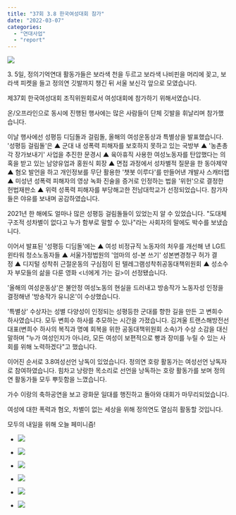 ```yaml
---
title: "37회 3.8 한국여성대회 참가"
date: "2022-03-07"
categories: 
  - "연대사업"
  - "report"
---
```


![](https://womenandwar.net/kr/wp-content/uploads/2022/03/제목-없음.jpg)

3\. 5일, 정의기억연대 활동가들은 보라색 천을 두르고 보라색 나비핀을 머리에 꽂고, 보라색 피켓을 들고 정의연 깃발까지 챙긴 뒤 서울 보신각 앞으로 모였습니다.

제37회 한국여성대회 조직위원회로서 여성대회에 참가하기 위해서였습니다.

온/오프라인으로 동시에 진행된 행사에는 많은 사람들이 단체 깃발을 휘날리며 참가했습니다.

이날 행사에선 성평등 디딤돌과 걸림돌, 올해의 여성운동상과 특별상을 발표했습니다.  '성평등 걸림돌'은 ▲ 군대 내 성폭력 피해자를 보호하지 못하고 있는 국방부 ▲ '농촌총각 장가보내기' 사업을 추진한 문경시 ▲ 육아휴직 사용한 여성노동자를 탄압했다는 의혹을 받고 있는 남양유업과 홍원식 회장 ▲ 면접 과정에서 성차별적 질문을 한 동아제약 ▲ 혐오 발언을 하고 개인정보를 무단 활용한 '챗봇 이루다'를 만들어낸 개발사 스캐터랩 ▲ 미성년 성폭력 피해자의 영상 녹화 진술을 증거로 인정하는 법을 '위헌'으로 결정한 헌법재판소 ▲ 위력 성폭력 피해자를 부당해고한 전남대학교가 선정되었습니다. 참가자들은 야유를 보내며 공감하였습니다.

2021년 한 해에도 얼마나 많은 성평등 걸림돌들이 있었는지 알 수 있었습니다. "도대체 구조적 성차별이 없다고 누가 함부로 말할 수 있나"라는 사회자의 말에도 박수를 보냈습니다.

이어서 발표된 '성평등 디딤돌'에는 ▲ 여성 비정규직 노동자의 처우를 개선해 낸 LG트윈타워 청소노동자들 ▲ 서울가정법원의 '엄마의 성-본 쓰기' 성본변경청구 허가 결정 ▲ 디지털 성착취 근절운동의 구심점이 된 텔레그램성착취공동대책위원회 ▲ 성소수자 부모들의 삶을 다룬 영화 <너에게 가는 길>이 선정됐습니다.

'올해의 여성운동상'은 불안정 여성노동의 현실을 드러내고 방송작가 노동자성 인정을 결정해낸 '방송작가 유니온'이 수상했습니다.

'특별상' 수상자는 성별 다양성이 인정되는 성평등한 군대를 향한 길을 만든 고 변희수 하사였습니다. 모두 변희수 하사를 추모하는 시간을 가졌습니다. 김겨울 트랜스해방전선 대표(변희수 하사의 복직과 명예 회복을 위한 공동대책위원회 소속)가 수상 소감을 대신 말하며 "누가 여성인지가 아니라, 모든 여성이 보편적으로 빵과 장미를 누릴 수 있는 사회를 위해 노력하겠다"고 했습니다.

이어진 순서로 3.8여성선언 낭독이 있었습니다. 정의연 호랑 활동가는 여성선언 낭독자로 참여하였습니다. 힘차고 낭랑한 목소리로 선언을 낭독하는 호랑 활동가를 보며 정의연 활동가들 모두 뿌듯함을 느꼈습니다.

가수 이랑의 축하공연을 보고 광화문 일대를 행진하고 돌아와 대회가 마무리되었습니다.

여성에 대한 폭력과 혐오, 차별이 없는 세상을 위해 정의연도 열심히 활동할 것입니다.

모두의 내일을 위해 오늘 페미니즘!

- ![](https://womenandwar.net/kr/wp-content/uploads/2022/03/20220305_144604.jpg)
    
- ![](https://womenandwar.net/kr/wp-content/uploads/2022/03/20220305_145847.jpg)
    

- ![](https://womenandwar.net/kr/wp-content/uploads/2022/03/20220305_134036-2.jpg)
    
- ![](https://womenandwar.net/kr/wp-content/uploads/2022/03/20220305_140250-2.jpg)
    
- ![](https://womenandwar.net/kr/wp-content/uploads/2022/03/20220305_144649-2.jpg)
    
- ![](https://womenandwar.net/kr/wp-content/uploads/2022/03/20220305_164359-2.jpg)
